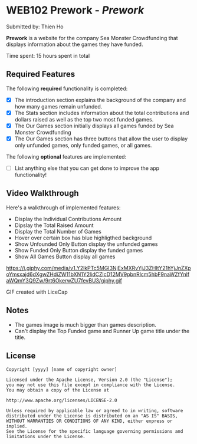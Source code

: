# WEB102 Prework - *Prework*

Submitted by: Thien Ho

**Prework** is a website for the company Sea Monster Crowdfunding that displays information about the games they have funded.

Time spent: 15 hours spent in total

## Required Features

The following **required** functionality is completed:

* [X] The introduction section explains the background of the company and how many games remain unfunded.
* [X] The Stats section includes information about the total contributions and dollars raised as well as the top two most funded games.
* [X] The Our Games section initially displays all games funded by Sea Monster Crowdfunding
* [X] The Our Games section has three buttons that allow the user to display only unfunded games, only funded games, or all games.

The following **optional** features are implemented:

* [ ] List anything else that you can get done to improve the app functionality!

## Video Walkthrough

Here's a walkthrough of implemented features:

* Display the Individual Contributions Amount
* Dipslay the Total Raised Amount
* Display the Total Number of Games
* Hover over certain box has blue highligthed background
* Show Unfounded Only Button display the unfunded games
* Show Funded Only Button display the funded games
* Show All Games Button display all games



https://i.giphy.com/media/v1.Y2lkPTc5MGI3NjExMXRvYjJ3ZHltY21hYjJnZXpoYmsxajd6dXgwZHdiZW11bXN1Y2lidCZlcD12MV9pbnRlcm5hbF9naWZfYnlfaWQmY3Q9Zw/9rt6OkerwZU7fevBU3/giphy.gif

GIF created with LiceCap

<!-- Recommended tools:
[Kap](https://getkap.co/) for macOS
[ScreenToGif](https://www.screentogif.com/) for Windows
[peek](https://github.com/phw/peek) for Linux. -->

## Notes

* The games image is much bigger than games description.
* Can't display the Top Funded game and Runner  Up game title under the title.

## License

    Copyright [yyyy] [name of copyright owner]

    Licensed under the Apache License, Version 2.0 (the "License");
    you may not use this file except in compliance with the License.
    You may obtain a copy of the License at

    http://www.apache.org/licenses/LICENSE-2.0

    Unless required by applicable law or agreed to in writing, software
    distributed under the License is distributed on an "AS IS" BASIS,
    WITHOUT WARRANTIES OR CONDITIONS OF ANY KIND, either express or implied.
    See the License for the specific language governing permissions and
    limitations under the License.
